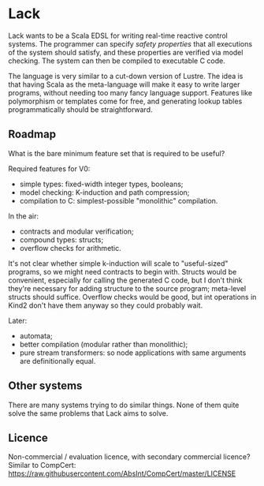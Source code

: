 # Lack

Lack wants to be a Scala EDSL for writing real-time reactive control systems.
The programmer can specify _safety properties_ that all executions of the system should satisfy, and these properties are verified via model checking.
The system can then be compiled to executable C code.

The language is very similar to a cut-down version of Lustre.
The idea is that having Scala as the meta-language will make it easy to write larger programs, without needing too many fancy language support.
Features like polymorphism or templates come for free, and generating lookup tables programmatically should be straightforward.

## Roadmap

What is the bare minimum feature set that is required to be useful?

Required features for V0:
* simple types: fixed-width integer types, booleans;
* model checking: K-induction and path compression;
* compilation to C: simplest-possible "monolithic" compilation.

In the air:
* contracts and modular verification;
* compound types: structs;
* overflow checks for arithmetic.

It's not clear whether simple k-induction will scale to "useful-sized" programs, so we might need contracts to begin with.
Structs would be convenient, especially for calling the generated C code, but I don't think they're necessary for adding structure to the source program; meta-level structs should suffice.
Overflow checks would be good, but int operations in Kind2 don't have them anyway so they could probably wait.

Later:
* automata;
* better compilation (modular rather than monolithic);
* pure stream transformers: so node applications with same arguments are definitionally equal.

## Other systems

There are many systems trying to do similar things.
None of them quite solve the same problems that Lack aims to solve.

## Licence

Non-commercial / evaluation licence, with secondary commercial licence?
Similar to CompCert:
https://raw.githubusercontent.com/AbsInt/CompCert/master/LICENSE
